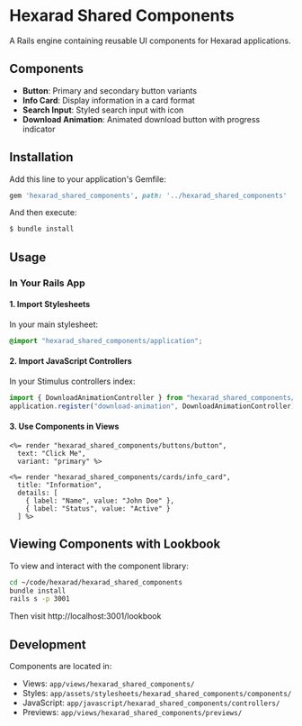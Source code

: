 # Hexarad Shared Components

A Rails engine containing reusable UI components for Hexarad applications.

## Components

- **Button**: Primary and secondary button variants
- **Info Card**: Display information in a card format
- **Search Input**: Styled search input with icon
- **Download Animation**: Animated download button with progress indicator

## Installation

Add this line to your application's Gemfile:

```ruby
gem 'hexarad_shared_components', path: '../hexarad_shared_components'
```

And then execute:

```bash
$ bundle install
```

## Usage

### In Your Rails App

#### 1. Import Stylesheets

In your main stylesheet:

```scss
@import "hexarad_shared_components/application";
```

#### 2. Import JavaScript Controllers

In your Stimulus controllers index:

```javascript
import { DownloadAnimationController } from "hexarad_shared_components/controllers/download_animation_controller"
application.register("download-animation", DownloadAnimationController)
```

#### 3. Use Components in Views

```erb
<%= render "hexarad_shared_components/buttons/button", 
  text: "Click Me", 
  variant: "primary" %>

<%= render "hexarad_shared_components/cards/info_card",
  title: "Information",
  details: [
    { label: "Name", value: "John Doe" },
    { label: "Status", value: "Active" }
  ] %>
```

## Viewing Components with Lookbook

To view and interact with the component library:

```bash
cd ~/code/hexarad/hexarad_shared_components
bundle install
rails s -p 3001
```

Then visit http://localhost:3001/lookbook

## Development

Components are located in:
- Views: `app/views/hexarad_shared_components/`
- Styles: `app/assets/stylesheets/hexarad_shared_components/components/`
- JavaScript: `app/javascript/hexarad_shared_components/controllers/`
- Previews: `app/views/hexarad_shared_components/previews/`